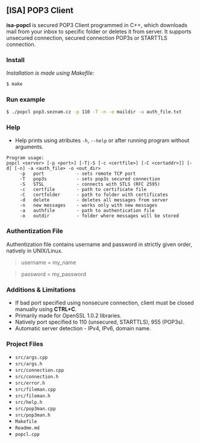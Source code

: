 ## [ISA] POP3 Client

__isa-popcl__ is secured POP3 Client programmed in C++, which downloads mail from your inbox to specific folder or deletes it from server.
It supports unsecured connection, secured connection POP3s or STARTTLS connection.

### Install
*Installation is made using Makefile:*
```sh
$ make
```

### Run example
```sh
$ ./popcl pop3.seznam.cz -p 110 -T -n -o maildir -a auth_file.txt
```

### Help
- Help prints using atributes `-h`, `--help` or after running program without arguments. 
```
Program usage:
popcl <server> [-p <port>] [-T|-S [-c <certfile>] [-C <certaddr>]] [-d] [-n] -a <auth_file> -o <out_dir>
     -p   port            - sets remote TCP port
     -T   pop3s           - sets pop3s secured connection
     -S   STSL            - connects with STLS (RFC 2595)
     -c   certfile        - path to certificate file
     -C   certfolder      - path to folder with certificates
     -d   delete          - deletes all messages from server
     -n   new messages    - works only with new messages
     -a   authfile        - path to authentication file
     -o   outdir          - folder where messages will be stored
```

### Authentization File

Authentization file contains username and password in strictly given order, natively in UNIX/Linux.

> username = my_name

> password = my_password

### Additions & Limitations
- If bad port specified using nonsecure connection, client must be closed manually using __CTRL+C__.
- Primarily made for OpenSSL 1.0.2 libraries.
- Natively port specified to 110 (unsecured, STARTTLS), 955 (POP3s).
- Automatic server detection - IPv4, IPv6, domain name.

### Project Files
 - `src/args.cpp`
 - `src/args.h`
 - `src/connection.cpp`
 - `src/connection.h`
 - `src/error.h`
 - `src/fileman.cpp`
 - `src/fileman.h`
 - `src/help.h`
 - `src/pop3man.cpp`
 - `src/pop3man.h`
 - `Makefile`
 - `Readme.md`
 - `popcl.cpp`